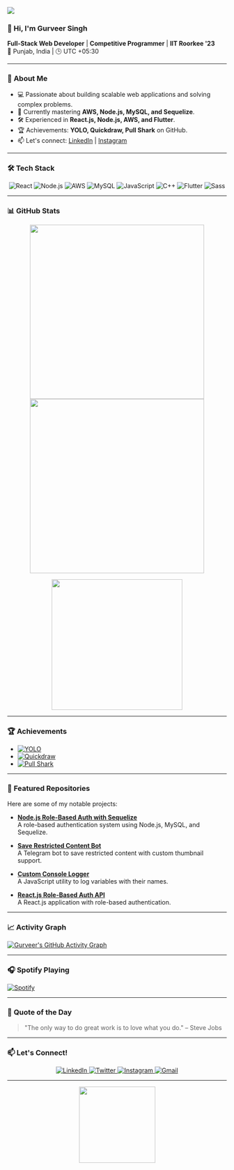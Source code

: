 ![](https://visitor-badge.glitch.me/badge?page_id=gurr-i)

### 👋 Hi, I'm **Gurveer Singh**  
**Full-Stack Web Developer** | **Competitive Programmer** | **IIT Roorkee '23**  
📍 Punjab, India | 🕒 UTC +05:30  

---

### 🚀 **About Me**  
- 💻 Passionate about building scalable web applications and solving complex problems.  
- 🌱 Currently mastering **AWS, Node.js, MySQL, and Sequelize**.  
- 🛠️ Experienced in **React.js, Node.js, AWS, and Flutter**.  
- 🏆 Achievements: **YOLO, Quickdraw, Pull Shark** on GitHub.  
- 📫 Let's connect: [LinkedIn](https://www.linkedin.com/in/gurveeer/) | [Instagram](https://www.instagram.com/i_gurri)  

---

### 🛠️ **Tech Stack**  
<p align="middle">
  <img src="https://img.shields.io/badge/React-20232A?style=for-the-badge&logo=react&logoColor=61DAFB" alt="React" />
  <img src="https://img.shields.io/badge/Node.js-339933?style=for-the-badge&logo=node.js&logoColor=white" alt="Node.js" />
  <img src="https://img.shields.io/badge/AWS-232F3E?style=for-the-badge&logo=amazon-aws&logoColor=white" alt="AWS" />
  <img src="https://img.shields.io/badge/MySQL-4479A1?style=for-the-badge&logo=mysql&logoColor=white" alt="MySQL" />
  <img src="https://img.shields.io/badge/JavaScript-F7DF1E?style=for-the-badge&logo=javascript&logoColor=black" alt="JavaScript" />
  <img src="https://img.shields.io/badge/C++-00599C?style=for-the-badge&logo=c%2B%2B&logoColor=white" alt="C++" />
  <img src="https://img.shields.io/badge/Flutter-02569B?style=for-the-badge&logo=flutter&logoColor=white" alt="Flutter" />
  <img src="https://img.shields.io/badge/Sass-CC6699?style=for-the-badge&logo=sass&logoColor=white" alt="Sass" />
</p>

---

### 📊 **GitHub Stats**  
<p align="middle">
  <img src="https://github-readme-stats.vercel.app/api?username=gurr-i&show_icons=true&theme=radical" width="400" />
  <img src="https://github-readme-streak-stats.herokuapp.com/?user=gurr-i&theme=radical" width="400" />
</p>

<p align="middle">
  <img src="https://github-readme-stats.vercel.app/api/top-langs/?username=gurr-i&layout=compact&theme=radical" width="300" />
</p>

---

### 🏆 **Achievements**  
- [![YOLO](https://img.shields.io/badge/YOLO-achievement-brightgreen)](https://github.com/gurr-i)  
- [![Quickdraw](https://img.shields.io/badge/Quickdraw-achievement-blue)](https://github.com/gurr-i)  
- [![Pull Shark](https://img.shields.io/badge/Pull%20Shark-achievement-orange)](https://github.com/gurr-i)  

---

### 🌟 **Featured Repositories**  
Here are some of my notable projects:  

- **[Node.js Role-Based Auth with Sequelize](https://github.com/gurr-i/nodejs-app-rolebased-auth-sequelize)**  
  A role-based authentication system using Node.js, MySQL, and Sequelize.  

- **[Save Restricted Content Bot](https://github.com/gurr-i/Save-Restricted-Content-Bot-Repo-normal)**  
  A Telegram bot to save restricted content with custom thumbnail support.  

- **[Custom Console Logger](https://github.com/gurr-i/custom-console-logger-function)**  
  A JavaScript utility to log variables with their names.  

- **[React.js Role-Based Auth API](https://github.com/gurr-i/Reactjs-app-rolebased-auth-api)**  
  A React.js application with role-based authentication.  

---

### 📈 **Activity Graph**  
[![Gurveer's GitHub Activity Graph](https://github-readme-activity-graph.vercel.app/graph?username=gurr-i&theme=react-dark)](https://github.com/gurr-i/github-readme-activity-graph)

---

### 🎧 **Spotify Playing**  
[![Spotify](https://spotify-readme-git-main-gurr-i.vercel.app/api/spotify)](https://open.spotify.com/user/gurr-i)

---

### 💬 **Quote of the Day**  
> "The only way to do great work is to love what you do." – Steve Jobs  

---

### 📫 **Let's Connect!**  
<p align="middle">
  <a href="https://www.linkedin.com/in/gurveeer/">
    <img src="https://img.shields.io/badge/LinkedIn-0077B5?style=for-the-badge&logo=linkedin&logoColor=white" alt="LinkedIn" />
  </a>
  <a href="https://twitter.com/gurr-i">
    <img src="https://img.shields.io/badge/Twitter-1DA1F2?style=for-the-badge&logo=twitter&logoColor=white" alt="Twitter" />
  </a>
  <a href="https://www.instagram.com/i_gurri/">
    <img src="https://img.shields.io/badge/Instagram-E4405F?style=for-the-badge&logo=instagram&logoColor=white" alt="Instagram" />
  </a>
  <a href="mailto:your-email@example.com">
    <img src="https://img.shields.io/badge/Gmail-D14836?style=for-the-badge&logo=gmail&logoColor=white" alt="Gmail" />
  </a>
</p>

---

<p align="middle">
  <img src="https://komarev.com/ghpvc/?username=gurr-i&label=Profile%20Views&color=blueviolet&style=plastic" width="175" />
</p>
